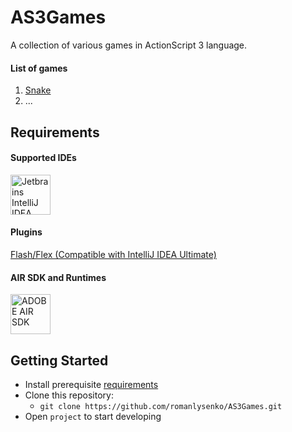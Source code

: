 # AS3Games
A collection of various games in ActionScript 3 language.

#### List of games
<ol>
<li><a href="https://github.com/romanlysenko/AS3Games/tree/main/Snake">Snake</a></li>
<li>...</li>
</ol>

## Requirements
#### Supported IDEs
<p><a href="https://www.jetbrains.com/idea/download"><img height="64" title="Jetbrains IntelliJ IDEA Ultimate 2023.2+" 
alt="Jetbrains IntelliJ IDEA Ultimate 2023.2+" 
src="https://upload.wikimedia.org/wikipedia/commons/9/9c/IntelliJ_IDEA_Icon.svg"></a></p>

#### Plugins
<p><a href="https://plugins.jetbrains.com/plugin/14508-flash-flex">
Flash/Flex (Compatible with IntelliJ IDEA Ultimate)</a></p>

#### AIR SDK and Runtimes
<p><a href="https://airsdk.harman.com/"><img height="64" title="ADOBE AIR SDK" 
alt="ADOBE AIR SDK" 
src="https://upload.wikimedia.org/wikipedia/commons/thumb/1/11/Adobe_AIR_logo.svg/494px-Adobe_AIR_logo.svg.png"></a></p>

## Getting Started
- Install prerequisite [requirements](https://github.com/romanlysenko/AS3Games#requirements)
- Clone this repository:
  - `git clone https://github.com/romanlysenko/AS3Games.git`
- Open `project` to start developing
